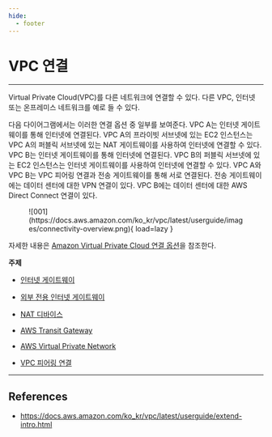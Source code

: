 ```yaml
---
hide:
  - footer
---
```


# VPC 연결

---

Virtual Private Cloud(VPC)를 다른 네트워크에 연결할 수 있다. 다른 VPC, 인터넷 또는 온프레미스 네트워크를 예로 들 수 있다.

다음 다이어그램에서는 이러한 연결 옵션 중 일부를 보여준다. VPC A는 인터넷 게이트웨이를 통해 인터넷에 연결된다. VPC A의 프라이빗 서브넷에 있는 EC2 인스턴스는 VPC A의 퍼블릭 서브넷에 있는 NAT 게이트웨이를 사용하여 인터넷에 연결할 수 있다. VPC B는 인터넷 게이트웨이를 통해 인터넷에 연결된다. VPC B의 퍼블릭 서브넷에 있는 EC2 인스턴스는 인터넷 게이트웨이를 사용하여 인터넷에 연결할 수 있다. VPC A와 VPC B는 VPC 피어링 연결과 전송 게이트웨이를 통해 서로 연결된다. 전송 게이트웨이에는 데이터 센터에 대한 VPN 연결이 있다. VPC B에는 데이터 센터에 대한 AWS Direct Connect 연결이 있다.

<figure markdown>
  ![001](https://docs.aws.amazon.com/ko_kr/vpc/latest/userguide/images/connectivity-overview.png){ load=lazy }
</figure>

자세한 내용은 [Amazon Virtual Private Cloud 연결 옵션](https://docs.aws.amazon.com/whitepapers/latest/aws-vpc-connectivity-options/)을 참조한다.

**주제**

- [인터넷 게이트웨이](https://docs.aws.amazon.com/ko_kr/vpc/latest/userguide/VPC_Internet_Gateway.html)

- [외부 전용 인터넷 게이트웨이](https://docs.aws.amazon.com/ko_kr/vpc/latest/userguide/egress-only-internet-gateway.html)

- [NAT 디바이스](https://docs.aws.amazon.com/ko_kr/vpc/latest/userguide/vpc-nat.html)

- [AWS Transit Gateway](https://docs.aws.amazon.com/ko_kr/vpc/latest/userguide/extend-tgw.html)

- [AWS Virtual Private Network](https://docs.aws.amazon.com/ko_kr/vpc/latest/userguide/vpn-connections.html)

- [VPC 피어링 연결](https://docs.aws.amazon.com/ko_kr/vpc/latest/userguide/vpc-peering.html)

---

## References

- <https://docs.aws.amazon.com/ko_kr/vpc/latest/userguide/extend-intro.html>
